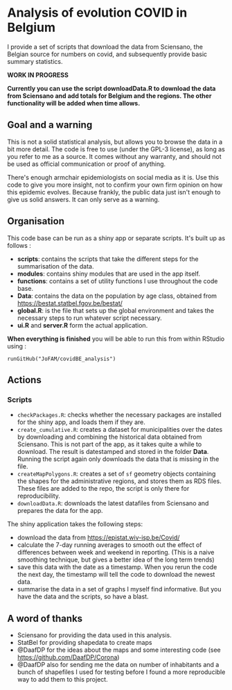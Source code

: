 # Analysis of evolution COVID in Belgium

I provide a set of scripts that download the data from Sciensano, the Belgian 
source for numbers on covid, and subsequently provide basic summary statistics.

**WORK IN PROGRESS**

**Currently you can use the script downloadData.R to download the data from Sciensano and add totals for Belgium and the regions. The other functionality will be added when time allows.**

## Goal and a warning

This is not a solid statistical analysis, but allows you to browse the data
in a bit more detail. The code is free to use (under the GPL-3 license), 
as long as you refer to me as a source. It comes without any warranty,
and should not be used as official communication or proof of anything.

There's enough armchair epidemiologists on social media as it is. Use this
code to give you more insight, not to confirm your own firm opinion on
how this epidemic evolves. Because frankly, the public data just isn't 
enough to give us solid answers. It can only serve as a warning.

## Organisation

This code base can be run as a shiny app or separate scripts. It's built
up as follows :

 - **scripts**: contains the scripts that take the different steps for
 the summarisation of the data.
 - **modules**: contains shiny modules that are used in the app itself.
 - **functions**: contains a set of utility functions I use throughout
 the code base.
 - **Data**: contains the data on the population by age class, obtained
 from https://bestat.statbel.fgov.be/bestat/
 - **global.R**: is the file that sets up the global environment and takes
 the necessary steps to run whatever script necessary.
 - **ui.R** and **server.R** form the actual application.
 
**When everything is finished** you will be able to run this from within RStudio using :

```
runGitHub("JoFAM/covidBE_analysis")
```
## Actions

### Scripts

 - `checkPackages.R`: checks whether the necessary packages are installed for the shiny app, and loads them if they are.
 - `create_cumulative.R`: creates a dataset for municipalities over the dates by downloading and combining the historical data obtained from Sciensano. This is not part of the app, as it takes quite a while to download. The result is datestamped and stored in the folder **Data**. Running the script again only downloads the data that is missing in the file. 
 - `createMapPolygons.R`: creates a set of `sf` geometry objects containing the shapes for the administrative regions, and stores them as RDS files. These files are added to the repo, the script is only there for reproducibility.
 - `downloadData.R`: downloads the latest datafiles from Sciensano and prepares the data for the app.

The shiny application takes the following steps:

 - download the data from https://epistat.wiv-isp.be/Covid/
 - calculate the 7-day running averages to smooth out the effect of differences between week and weekend in reporting. (This is a naive smoothing technique, but gives a better idea of the long term trends)
 - save this data with the date as a timestamp. When you rerun the code the 
 next day, the timestamp will tell the code to download the newest data.
 - summarise the data in a set of graphs I myself find informative. But you have the data and the scripts, so have a blast.
 
## A word of thanks

 - Sciensano for providing the data used in this analysis.
 - StatBel for providing shapedata to create maps
 - @DaafDP for the ideas about the maps and some interesting code (see https://github.com/DaafDP/Corona)
 - @DaafDP also for sending me the data on number of inhabitants and a bunch of shapefiles I used for testing before I found a more reproducible way to add them to this project.
 
